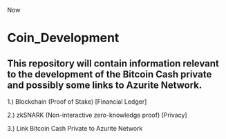 Now 

# Coin_Development
This repository will contain information relevant to the development of the Bitcoin Cash private and possibly some links to Azurite Network.
-----------------------------------------------------------------------------------------------------------------
1.) Blockchain (Proof of Stake) [Financial Ledger]

2.) zkSNARK (Non-interactive zero-knowledge proof) [Privacy]

3.) Link Bitcoin Cash Private to Azurite Network



